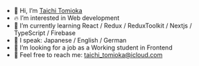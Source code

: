 - 👋 Hi, I’m <a href="https://taichi-de.com/index-en.html" target="_blank">Taichi Tomioka</a>
- :fire: I’m interested in Web development
- 🌱 I’m currently learning React / Redux / ReduxToolkit / Nextjs / TypeScript / Firebase
- :lips: I speak: Japanese / English / German
- :eyes: I’m looking for a job as a Working student in Frontend
- :e-mail: Feel free to reach me: taichi_tomioka@icloud.com
